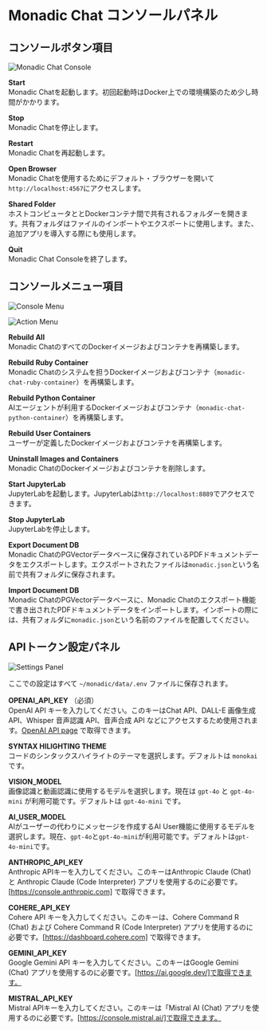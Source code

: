 # Monadic Chat コンソールパネル

## コンソールボタン項目

![Monadic Chat Console](/assets/images/monadic-chat-console.png ':size=700')

**Start** <br />
Monadic Chatを起動します。初回起動時はDocker上での環境構築のため少し時間がかかります。

**Stop** <br />
Monadic Chatを停止します。

**Restart** <br />
Monadic Chatを再起動します。

**Open Browser** <br />
Monadic Chatを使用するためにデフォルト・ブラウザーを開いて`http://localhost:4567`にアクセスします。

**Shared Folder** <br />
ホストコンピュータととDockerコンテナ間で共有されるフォルダーを開きます。共有フォルダはファイルのインポートやエクスポートに使用します。また、追加アプリを導入する際にも使用します。

**Quit**<br />
Monadic Chat Consoleを終了します。

## コンソールメニュー項目

![Console Menu](/assets/images/console-menu.png ':size=300')

![Action Menu](/assets/images/action-menu.png ':size=150')

**Rebuild All** <br />
Monadic ChatのすべてのDockerイメージおよびコンテナを再構築します。

**Rebuild Ruby Container** <br />
Monadic Chatのシステムを担うDockerイメージおよびコンテナ（`monadic-chat-ruby-container`）を再構築します。

**Rebuild Python Container** <br />
AIエージェントが利用するDockerイメージおよびコンテナ（`monadic-chat-python-container`）を再構築します。

**Rebuild User Containers** <br />
ユーザーが定義したDockerイメージおよびコンテナを再構築します。

**Uninstall Images and Containers** <br />
Monadic ChatのDockerイメージおよびコンテナを削除します。

**Start JupyterLab** <br />
JupyterLabを起動します。JupyterLabは`http://localhost:8889`でアクセスできます。

**Stop JupyterLab** <br />
JupyterLabを停止します。

**Export Document DB** <br />
Monadic ChatのPGVectorデータベースに保存されているPDFドキュメントデータをエクスポートします。エクスポートされたファイルは`monadic.json`という名前で共有フォルダに保存されます。

**Import Document DB** <br />
Monadic ChatのPGVectorデータベースに、Monadic Chatのエクスポート機能で書き出されたPDFドキュメントデータをインポートします。インポートの際には、共有フォルダに`monadic.json`という名前のファイルを配置してください。

## APIトークン設定パネル

![Settings Panel](/assets/images/settings-panel.png ':size=600')

ここでの設定はすべて `~/monadic/data/.env` ファイルに保存されます。

**OPENAI_API_KEY** （必須）<br />
OpenAI API キーを入力してください。このキーはChat API、DALL-E 画像生成 API、Whisper 音声認識 API、音声合成 API などにアクセスするため使用されます。[OpenAI API page](https://platform.openai.com/docs/guides/authentication) で取得できます。

**SYNTAX HILIGHTING THEME**<br />
コードのシンタックスハイライトのテーマを選択します。デフォルトは `monokai` です。

**VISION_MODEL**<br />
画像認識と動画認識に使用するモデルを選択します。現在は `gpt-4o` と `gpt-4o-mini` が利用可能です。デフォルトは `gpt-4o-mini` です。

**AI_USER_MODEL**<br />
AIがユーザーの代わりにメッセージを作成するAI User機能に使用するモデルを選択します。現在、`gpt-4o`と`gpt-4o-mini`が利用可能です。デフォルトは`gpt-4o-mini`です。

**ANTHROPIC_API_KEY**<br />
Anthropic APIキーを入力してください。このキーはAnthropic Claude (Chat) と Anthropic Claude (Code Interpreter) アプリを使用するのに必要です。[https://console.anthropic.com] で取得できます。

**COHERE_API_KEY**<br /> Cohere API キーを入力してください。このキーは、Cohere Command R (Chat) および Cohere Command R (Code Interpreter) アプリを使用するのに必要です。[https://dashboard.cohere.com] で取得できます。

**GEMINI_API_KEY**<br /> Google Gemini API キーを入力してください。このキーはGoogle Gemini (Chat) アプリを使用するのに必要です。[https://ai.google.dev/]で取得できます。

**MISTRAL_API_KEY**<br /> Mistral APIキーを入力してください。このキーは「Mistral AI (Chat) アプリを使用するのに必要です。[https://console.mistral.ai/]で取得できます。

